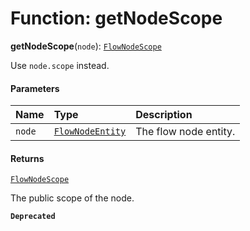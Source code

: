 # Function: getNodeScope

**getNodeScope**(`node`): [`FlowNodeScope`](/en/auto-docs/free-layout-editor/interfaces/FlowNodeScope.md)

Use `node.scope` instead.

#### Parameters

| Name | Type | Description |
| :------ | :------ | :------ |
| `node` | [`FlowNodeEntity`](/en/auto-docs/free-layout-editor/classes/FlowNodeEntity-1.md) | The flow node entity. |

#### Returns

[`FlowNodeScope`](/en/auto-docs/free-layout-editor/interfaces/FlowNodeScope.md)

The public scope of the node.

**`Deprecated`**
